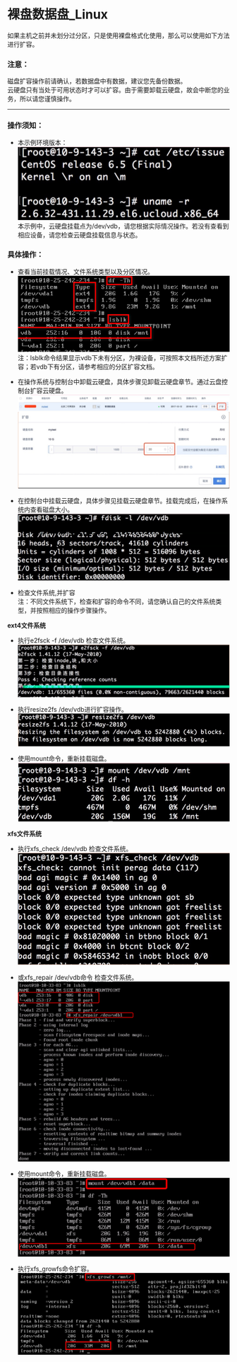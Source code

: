 

# 裸盘数据盘_Linux

如果主机之前并未划分过分区，只是使用裸盘格式化使用，那么可以使用如下方法进行扩容。  

### 注意：

磁盘扩容操作前请确认，若数据盘中有数据，建议您先备份数据。  
云硬盘只有当处于可用状态时才可以扩容。由于需要卸载云硬盘，故会中断您的业务，所以请您谨慎操作。  
</WRAP>

-----

### 操作须知：

  * 本示例环境版本：  
![](/images/userguide/extend/image1.jpg)  
    本示例中，云硬盘挂载点为/dev/vdb，请您根据实际情况操作。若没有查看到相应设备，请您检查云硬盘挂载信息与状态。

### 具体操作：

  * 查看当前挂载情况、文件系统类型以及分区情况。  
![](/images/userguide/extend/df-h.png)  
    注：lsblk命令结果显示vdb下未有分区，为裸设备，可按照本文档所述方案扩容；若vdb下有分区，请参考相应的分区扩容文档。



  * 在操作系统与控制台中卸载云硬盘，具体步骤见卸载云硬盘章节。通过云盘控制台扩容云硬盘。 
![](/images/userguide/extend/image3.jpg)     
![](/images/userguide/extend/image4.jpg)
    
  * 在控制台中挂载云硬盘，具体步骤见挂载云硬盘章节。挂载完成后，在操作系统内查看磁盘大小。  
![](/images/userguide/extend/image5.jpg) 
    
  * 检查文件系统,并扩容  
    注：不同文件系统下，检查和扩容的命令不同，请您确认自己的文件系统类型，并按照相应的操作步骤操作。

**ext4文件系统**  

  * 执行e2fsck -f /dev/vdb 检查文件系统。 
![](/images/userguide/extend/image6.jpg)  
    
  * 执行resize2fs /dev/vdb进行扩容操作。  
![](/images/userguide/extend/resize2fs.png)  
    
  * 使用mount命令，重新挂载磁盘。  
![](/images/userguide/extend/mount.png)  

**xfs文件系统**  

  * 执行xfs\_check /dev/vdb 检查文件系统。  
![](/images/userguide/extend/xfs_check.png)  
    
  * 或xfs\_repair /dev/vdb命令 检查文件系统。  
![](/images/userguide/extend/xfs_repair.png)  
    
  * 使用mount命令，重新挂载磁盘。 
![](/images/userguide/extend/mount2.png)  
    
  * 执行xfs\_growfs命令扩容。
![](/images/userguide/extend/xfs_growfs.png)
